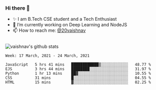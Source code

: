 ### Hi there 👋

<!--
**vaishnav-197/vaishnav-197** is a ✨ _special_ ✨ repository because its `README.md` (this file) appears on your GitHub profile.

Here are some ideas to get you started:
-->

- ✨ I am B.Tech CSE student and a Tech Enthusiast
- 🔭 I’m currently working on Deep Learning and NodeJS
- 📫 How to reach me: [@20vaishnav](https://twitter.com/20vaishnav)


<img src="https://github.com/vaishnav-197/vaishnav-197/blob/main/images/stat.svg" alt=""/>


![vaishnav's github stats](https://github-readme-stats.vercel.app/api?username=vaishnav-197&show_icons=true&theme=dark&count_private=true)


<!--START_SECTION:waka-->
```text
Week: 17 March, 2021 - 24 March, 2021

JavaScript   5 hrs 41 mins   ████████████▒░░░░░░░░░░░░   48.77 % 
EJS          3 hrs 44 mins   ████████░░░░░░░░░░░░░░░░░   31.97 % 
Python       1 hr 13 mins    ██▓░░░░░░░░░░░░░░░░░░░░░░   10.55 % 
CSS          31 mins         █░░░░░░░░░░░░░░░░░░░░░░░░   04.55 % 
HTML         15 mins         ▓░░░░░░░░░░░░░░░░░░░░░░░░   02.25 % 
```
<!--END_SECTION:waka-->
